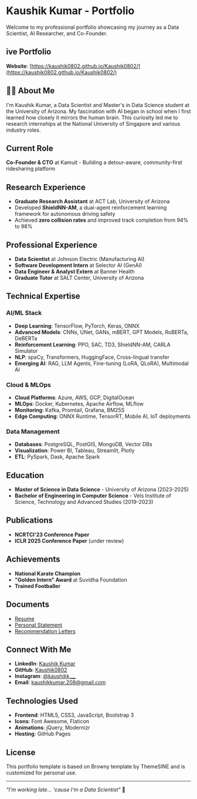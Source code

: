 # Kaushik Kumar - Portfolio

Welcome to my professional portfolio showcasing my journey as a Data Scientist, AI Researcher, and Co-Founder.

## ive Portfolio
**Website**: [https://kaushik0802.github.io/Kaushik0802/](https://kaushik0802.github.io/Kaushik0802/)

## 👨‍💻 About Me
I'm Kaushik Kumar, a Data Scientist and Master's in Data Science student at the University of Arizona. My fascination with AI began in school when I first learned how closely it mirrors the human brain. This curiosity led me to research internships at the National University of Singapore and various industry roles.

## Current Role
**Co-Founder & CTO** at Kamuit - Building a detour-aware, community-first ridesharing platform

## Research Experience
- **Graduate Research Assistant** at ACT Lab, University of Arizona
- Developed **ShieldNN-AM**, a dual-agent reinforcement learning framework for autonomous driving safety
- Achieved **zero collision rates** and improved track completion from 94% to 98%

## Professional Experience
- **Data Scientist** at Johnson Electric (Manufacturing AI)
- **Software Development Intern** at Selector AI (GenAI)
- **Data Engineer & Analyst Extern** at Banner Health
- **Graduate Tutor** at SALT Center, University of Arizona

## Technical Expertise

### AI/ML Stack
- **Deep Learning**: TensorFlow, PyTorch, Keras, ONNX
- **Advanced Models**: CNNs, UNet, GANs, mBERT, GPT Models, RoBERTa, DeBERTa
- **Reinforcement Learning**: PPO, SAC, TD3, ShieldNN-AM, CARLA Simulator
- **NLP**: spaCy, Transformers, HuggingFace, Cross-lingual transfer
- **Emerging AI**: RAG, LLM Agents, Fine-tuning (LoRA, QLoRA), Multimodal AI

### Cloud & MLOps
- **Cloud Platforms**: Azure, AWS, GCP, DigitalOcean
- **MLOps**: Docker, Kubernetes, Apache Airflow, MLflow
- **Monitoring**: Kafka, Promtail, Grafana, BM25S
- **Edge Computing**: ONNX Runtime, TensorRT, Mobile AI, IoT deployments

### Data Management
- **Databases**: PostgreSQL, PostGIS, MongoDB, Vector DBs
- **Visualization**: Power BI, Tableau, Streamlit, Plotly
- **ETL**: PySpark, Dask, Apache Spark

## Education
- **Master of Science in Data Science** - University of Arizona (2023-2025)
- **Bachelor of Engineering in Computer Science** - Vels Institute of Science, Technology and Advanced Studies (2019-2023)

##  Publications
- **NCRTCI'23 Conference Paper**
- **ICLR 2025 Conference Paper** (under review)

##  Achievements
- **National Karate Champion**
- **"Golden Intern" Award** at Suvidha Foundation
- **Trained Footballer**

##  Documents
- [Resume](assets/download/Kaushik_Kumar_Resume.pdf)
- [Personal Statement](assets/download/Cover_Letter_DS.pdf)
- [Recommendation Letters](assets/download/)

##  Connect With Me
- **LinkedIn**: [Kaushik Kumar](https://www.linkedin.com/in/kaushik-kumar-9a629b212/)
- **GitHub**: [Kaushik0802](https://github.com/Kaushik0802)
- **Instagram**: [@kaushikk.__](https://www.instagram.com/kaushikk.__/)
- **Email**: kaushikkumar.208@gmail.com



##  Technologies Used
- **Frontend**: HTML5, CSS3, JavaScript, Bootstrap 3
- **Icons**: Font Awesome, Flaticon
- **Animations**: jQuery, Modernizr
- **Hosting**: GitHub Pages

## License
This portfolio template is based on Browny template by ThemeSINE and is customized for personal use.

---

*"I'm working late... 'cause I'm a Data Scientist"* 🚀
